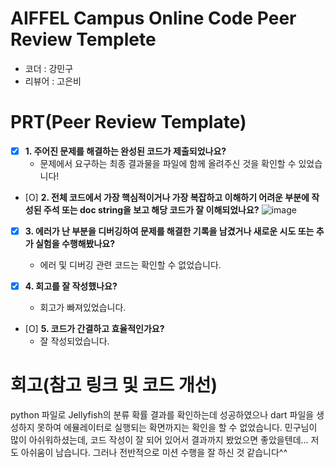 # AIFFEL Campus Online Code Peer Review Templete
- 코더 : 강민구
- 리뷰어 : 고은비


# PRT(Peer Review Template)
- [X]  **1. 주어진 문제를 해결하는 완성된 코드가 제출되었나요?**
    - 문제에서 요구하는 최종 결과물을 파일에 함께 올려주신 것을 확인할 수 있었습니다!
    
- [O]  **2. 전체 코드에서 가장 핵심적이거나 가장 복잡하고 이해하기 어려운 부분에 작성된 
주석 또는 doc string을 보고 해당 코드가 잘 이해되었나요?**
![image](https://github.com/user-attachments/assets/1f43b0a8-f4e9-409e-9ee7-dca3f5c6d1bd)

        
- [X]  **3. 에러가 난 부분을 디버깅하여 문제를 해결한 기록을 남겼거나
새로운 시도 또는 추가 실험을 수행해봤나요?**
    - 에러 및 디버깅 관련 코드는 확인할 수 없었습니다.
        
- [X]  **4. 회고를 잘 작성했나요?**
    - 회고가 빠져있었습니다.
        
- [O]  **5. 코드가 간결하고 효율적인가요?**
    - 잘 작성되었습니다.


# 회고(참고 링크 및 코드 개선)

python 파일로 Jellyfish의 분류 확률 결과를 확인하는데 성공하였으나
dart 파일을 생성하지 못하여 에뮬레이터로 실행되는 확면까지는 확인을 할 수 없었습니다.
민구님이 많이 아쉬워하셨는데, 코드 작성이 잘 되어 있어서 결과까지 봤었으면 좋았을텐데... 저도 아쉬움이 남습니다.
그러나 전반적으로 미션 수행을 잘 하신 것 같습니다^^

